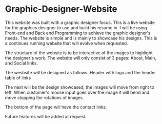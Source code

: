 # Graphic-Designer-Website
This website was built with a graphic designer focus. This is a live website for the graphics designer to use and build his resume in. I will be using Front-end and Back end Programming to achieve the graphic designer's needs. The website is simple and is mainly to showcase his designs. This is a continues running website that will evolve when requested.


The structure of the website is to be interactive of the images to highlight the designer's work. The website will only consist of 3 pages: About, Main, and Social links.

The wesbsite will be designed as follows.
Header with logo and the header table of links

The next will be the design showcased, the images will move from right to left, When customer's mouse input goes over the image it will bend and move stopping the rotations of images.

The bottom of the page will have the contact links.

Future features will be added at request.
